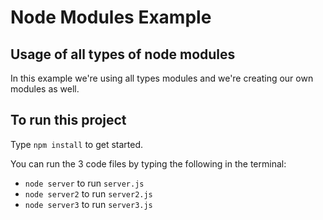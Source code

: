 # Node Modules Example 

## Usage of all types of node modules
In this example we're using all types modules and we're creating our own modules as well. 

## To run this project 
Type `npm install` to get started. 

You can run the 3 code files by typing the following in the terminal: 

+ `node server` to run `server.js`
+ `node server2` to run `server2.js`
+ `node server3` to run `server3.js`
